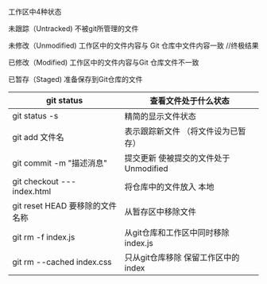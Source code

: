 工作区中4种状态

未跟踪（Untracked) 不被git所管理的文件



未修改（Unmodified) 工作区中的文件内容与 Git 仓库中文件内容一致     //终极结果

已修改（Modified) 工作区中的文件内容与Git 仓库文件不一致

已暂存（Staged) 准备保存到Git仓库的文件





| git status                      | 查看文件处于什么状态                    |
| ------------------------------- | --------------------------------------- |
| git status -s                   | 精简的显示文件状态                      |
| git add  文件名                 | 表示跟踪新文件 （将文件设为已暂存）     |
| git commit -m "描述消息"        | 提交更新  使被提交的文件处于 Unmodified |
| git checkout --- index.html     | 将仓库中的文件放入 本地                 |
| git reset HEAD 要移除的文件名称 | 从暂存区中移除文件                      |
| git rm -f index.js              | 从git仓库和工作区中同时移除index.js     |
| git rm --cached index.css       | 只从git仓库移除  保留工作区中的index    |

